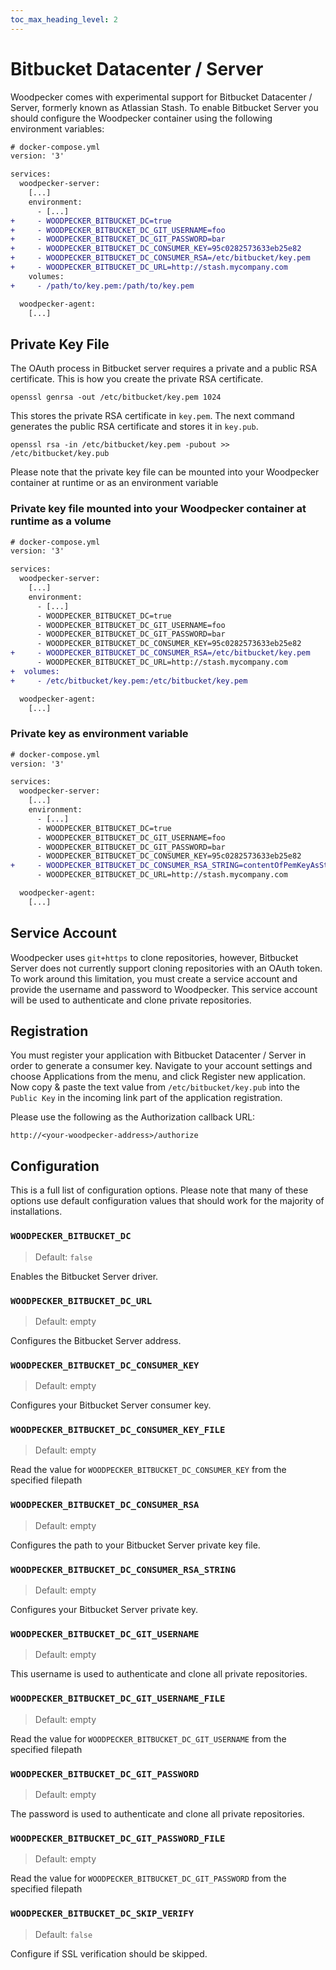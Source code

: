 ```yaml
---
toc_max_heading_level: 2
---
```


# Bitbucket Datacenter / Server

Woodpecker comes with experimental support for Bitbucket Datacenter / Server, formerly known as Atlassian Stash. To enable Bitbucket Server you should configure the Woodpecker container using the following environment variables:

```diff
# docker-compose.yml
version: '3'

services:
  woodpecker-server:
    [...]
    environment:
      - [...]
+     - WOODPECKER_BITBUCKET_DC=true
+     - WOODPECKER_BITBUCKET_DC_GIT_USERNAME=foo
+     - WOODPECKER_BITBUCKET_DC_GIT_PASSWORD=bar
+     - WOODPECKER_BITBUCKET_DC_CONSUMER_KEY=95c0282573633eb25e82
+     - WOODPECKER_BITBUCKET_DC_CONSUMER_RSA=/etc/bitbucket/key.pem
+     - WOODPECKER_BITBUCKET_DC_URL=http://stash.mycompany.com
    volumes:
+     - /path/to/key.pem:/path/to/key.pem

  woodpecker-agent:
    [...]
```

## Private Key File

The OAuth process in Bitbucket server requires a private and a public RSA certificate. This is how you create the private RSA certificate.

```nohighlight
openssl genrsa -out /etc/bitbucket/key.pem 1024
```

This stores the private RSA certificate in `key.pem`. The next command generates the public RSA certificate and stores it in `key.pub`.

```nohighlight
openssl rsa -in /etc/bitbucket/key.pem -pubout >> /etc/bitbucket/key.pub
```

Please note that the private key file can be mounted into your Woodpecker container at runtime or as an environment variable

### Private key file mounted into your Woodpecker container at runtime as a volume

```diff
# docker-compose.yml
version: '3'

services:
  woodpecker-server:
    [...]
    environment:
      - [...]
      - WOODPECKER_BITBUCKET_DC=true
      - WOODPECKER_BITBUCKET_DC_GIT_USERNAME=foo
      - WOODPECKER_BITBUCKET_DC_GIT_PASSWORD=bar
      - WOODPECKER_BITBUCKET_DC_CONSUMER_KEY=95c0282573633eb25e82
+     - WOODPECKER_BITBUCKET_DC_CONSUMER_RSA=/etc/bitbucket/key.pem
      - WOODPECKER_BITBUCKET_DC_URL=http://stash.mycompany.com
+  volumes:
+     - /etc/bitbucket/key.pem:/etc/bitbucket/key.pem

  woodpecker-agent:
    [...]
```

### Private key as environment variable

```diff
# docker-compose.yml
version: '3'

services:
  woodpecker-server:
    [...]
    environment:
      - [...]
      - WOODPECKER_BITBUCKET_DC=true
      - WOODPECKER_BITBUCKET_DC_GIT_USERNAME=foo
      - WOODPECKER_BITBUCKET_DC_GIT_PASSWORD=bar
      - WOODPECKER_BITBUCKET_DC_CONSUMER_KEY=95c0282573633eb25e82
+     - WOODPECKER_BITBUCKET_DC_CONSUMER_RSA_STRING=contentOfPemKeyAsString
      - WOODPECKER_BITBUCKET_DC_URL=http://stash.mycompany.com

  woodpecker-agent:
    [...]
```

## Service Account

Woodpecker uses `git+https` to clone repositories, however, Bitbucket Server does not currently support cloning repositories with an OAuth token. To work around this limitation, you must create a service account and provide the username and password to Woodpecker. This service account will be used to authenticate and clone private repositories.

## Registration

You must register your application with Bitbucket Datacenter / Server in order to generate a consumer key. Navigate to your account settings and choose Applications from the menu, and click Register new application. Now copy & paste the text value from `/etc/bitbucket/key.pub` into the `Public Key` in the incoming link part of the application registration.

Please use the following as the Authorization callback URL:

```nohighlight
http://<your-woodpecker-address>/authorize
```

## Configuration

This is a full list of configuration options. Please note that many of these options use default configuration values that should work for the majority of installations.

### `WOODPECKER_BITBUCKET_DC`

> Default: `false`

Enables the Bitbucket Server driver.

### `WOODPECKER_BITBUCKET_DC_URL`

> Default: empty

Configures the Bitbucket Server address.

### `WOODPECKER_BITBUCKET_DC_CONSUMER_KEY`

> Default: empty

Configures your Bitbucket Server consumer key.

### `WOODPECKER_BITBUCKET_DC_CONSUMER_KEY_FILE`

> Default: empty

Read the value for `WOODPECKER_BITBUCKET_DC_CONSUMER_KEY` from the specified filepath

### `WOODPECKER_BITBUCKET_DC_CONSUMER_RSA`

> Default: empty

Configures the path to your Bitbucket Server private key file.

### `WOODPECKER_BITBUCKET_DC_CONSUMER_RSA_STRING`

> Default: empty

Configures your Bitbucket Server private key.

### `WOODPECKER_BITBUCKET_DC_GIT_USERNAME`

> Default: empty

This username is used to authenticate and clone all private repositories.

### `WOODPECKER_BITBUCKET_DC_GIT_USERNAME_FILE`

> Default: empty

Read the value for `WOODPECKER_BITBUCKET_DC_GIT_USERNAME` from the specified filepath

### `WOODPECKER_BITBUCKET_DC_GIT_PASSWORD`

> Default: empty

The password is used to authenticate and clone all private repositories.

### `WOODPECKER_BITBUCKET_DC_GIT_PASSWORD_FILE`

> Default: empty

Read the value for `WOODPECKER_BITBUCKET_DC_GIT_PASSWORD` from the specified filepath

### `WOODPECKER_BITBUCKET_DC_SKIP_VERIFY`

> Default: `false`

Configure if SSL verification should be skipped.
